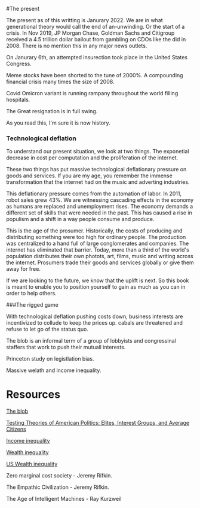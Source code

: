 #The present


The present as of this writting is Janurary 2022. We are in what generational theory would call the end of an-unwinding. Or the start
of a crisis. In Nov 2019, JP Morgan Chase, Goldman Sachs and Citigroup received a 4.5 trillion dollar bailout
from gambling on CDOs like the did in 2008. There is no mention this in any major news outlets.

On Janurary 6th, an attempted insurection took place in the United States Congress.

Meme stocks have been shorted to the tune of 2000%. A compounding financial crisis many times the size of 2008.

Covid Omicron variant is running rampany throughout the world filling hospitals.

The Great resignation is in full swing.

As you read this, I'm sure it is now history.

### Technological deflation

To understand our present situation, we look at two things. The exponetial decrease in cost per computation and
the proliferation of the internet.

These two things has put massive technological deflationary pressure on goods and services. If you are my age,
you remember the immense transformation that the internet had on the music and adverting industries.

This deflationary pressure comes from the automation of labor. In 2011, robot sales grew 43%. We are 
witnessing cascading effects in the economy as humans are replaced and unemployment rises. 
The economy demands a different set of skills
that were needed in the past. This has caused a rise in populism and a shift in a way people consume and produce.

This is the age of the prosumer. Historically, the costs of producing and distributing something were too high
for ordinary people. The production was centralized to a hand full of large conglomerates and companies. 
The internet has eliminated that barrier. Today, more than a third of the world's population distributes their own photots, art, films, music
and writing across the internet. Prosumers trade their goods and services globally or give them away for free.

 If we are looking to the future, we know that the uplift is next.
So this book is meant to enable you to position yourself
to gain as much as you can in order to help others. 

###The rigged game

With technological deflation pushing costs down, business interests are incentivized to collude to keep the prices up.
cabals are threatened and refuse to let go of the status quo.

The blob is an informal term of a group of lobbyists and congressinal staffers that work to push their mutuall interests.

Princeton study on legistlation bias.

Massive welath and income inequality.





# Resources

[The blob](https://www.businessinsider.com/the-secret-banking-blob-on-capitol-hill-that-destroys-the-possibility-of-financial-reform-2010-2)

[Testing Theories of American Politics: Elites, Interest Groups, and Average Citizens](https://www.cambridge.org/core/journals/perspectives-on-politics/article/testing-theories-of-american-politics-elites-interest-groups-and-average-citizens/62327F513959D0A304D4893B382B992B)

[Income inequality](https://ourworldindata.org/income-inequality)

[Wealth inequality](https://inequality.org/facts/wealth-inequality/)

[US Wealth inequality](https://equitablegrowth.org/eight-graphs-that-tell-the-story-of-u-s-economic-inequality/)

Zero marginal cost society - Jeremy Rifkin.

The Empathic Civilization - Jeremy Rifkin.

The Age of Intelligent Machines - Ray Kurzweil

